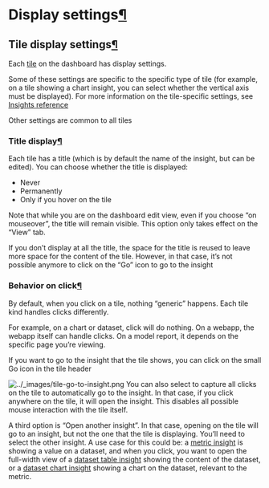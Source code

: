 Display settings[¶](#display-settings "Permalink to this heading")
==================================================================



Tile display settings[¶](#tile-display-settings "Permalink to this heading")
----------------------------------------------------------------------------


Each [tile](concepts.html) on the dashboard has display settings.


Some of these settings are specific to the specific type of tile (for example, on a tile showing a chart insight, you can select whether the vertical axis must be displayed). For more information on the tile\-specific settings, see [Insights reference](insights/index.html)


Other settings are common to all tiles



### Title display[¶](#title-display "Permalink to this heading")


Each tile has a title (which is by default the name of the insight, but can be edited). You can choose whether the title is displayed:


* Never
* Permanently
* Only if you hover on the tile


Note that while you are on the dashboard edit view, even if you choose “on mouseover”, the title will remain visible. This option only takes effect on the “View” tab.


If you don’t display at all the title, the space for the title is reused to leave more space for the content of the tile. However, in that case, it’s not possible anymore to click on the “Go” icon to go to the insight




### Behavior on click[¶](#behavior-on-click "Permalink to this heading")


By default, when you click on a tile, nothing “generic” happens. Each tile kind handles clicks differently.


For example, on a chart or dataset, click will do nothing. On a webapp, the webapp itself can handle clicks. On a model report, it depends on the specific page you’re viewing.


If you want to go to the insight that the tile shows, you can click on the small Go icon in the tile header


![../_images/tile-go-to-insight.png](../_images/tile-go-to-insight.png)
You can also select to capture all clicks on the tile to automatically go to the insight. In that case, if you click anywhere on the tile, it will open the insight. This disables all possible mouse interaction with the tile itself.


A third option is “Open another insight”. In that case, opening on the tile will go to an insight, but not the one that the tile is displaying. You’ll need to select the other insight. A use case for this could be: a [metric insight](insights/metric.html) is showing a value on a dataset, and when you click, you want to open the full\-width view of a [dataset table insight](insights/dataset-table.html) showing the content of the dataset, or a [dataset chart insight](insights/chart.html) showing a chart on the dataset, relevant to the metric.